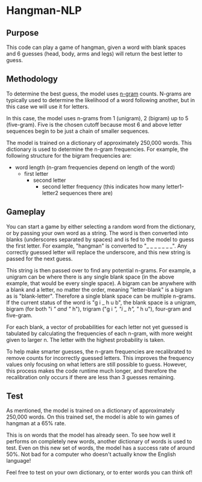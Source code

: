 # Hangman-NLP

## Purpose

This code can play a game of hangman, given a word with blank spaces and 6 guesses (head, body, arms and legs) will return the best letter to guess.

## Methodology

To determine the best guess, the model uses [n-gram](https://en.wikipedia.org/wiki/N-gram) counts. N-grams are typically used to determine the likelihood of a word following another, but in this case we will use it for letters.

In this case, the model uses n-grams from 1 (unigram), 2 (bigram) up to 5 (five-gram). Five is the chosen cutoff because most 6 and above letter sequences begin to be just a chain of smaller sequences.

The model is trained on a dictionary of approximately 250,000 words. This dictionary is used to determine the n-gram frequencies. For example, the following structure for the bigram frequencies are:

* word length (n-gram frequencies depend on length of the word)
    * first letter
        * second letter
            * second letter frequency (this indicates how many letter1-letter2 sequences there are)
            
## Gameplay

You can start a game by either selecting a random word from the dictionary, or by passing your own word as a string. The word is then converted into blanks (underscores separated by spaces) and is fed to the model to guess the first letter. For example, "hangman" is converted to "_ _ _ _ _ _ _". Any correctly guessed letter will replace the underscore, and this new string is passed for the next guess.

This string is then passed over to find any potential n-grams. For example, a unigram can be where there is any single blank space (in the above example, that would be every single space). A bigram can be anywhere with a blank and a letter, no matter the order, meaning "letter-blank" is a bigram as is "blank-letter". Therefore a single blank space can be multiple n-grams. If the current status of the word is "g i _ h u b", the blank space is a unigram, bigram (for both "i _" and "_ h"), trigram ("g i _", "i _ h", "_ h u"), four-gram and five-gram.

For each blank, a vector of probabilities for each letter not yet guessed is tabulated by calculating the frequencies of each n-gram, with more weight given to larger n. The letter with the highest probability is taken.

To help make smarter guesses, the n-gram frequencies are recalibrated to remove counts for incorrectly guessed letters. This improves the frequency values only focusing on what letters are still possible to guess. However, this process makes the code runtime much longer, and therefore the recalibration only occurs if there are less than 3 guesses remaining.

## Test

As mentioned, the model is trained on a dictionary of approximately 250,000 words. On this trained set, the model is able to win games of hangman at a 65% rate.

This is on words that the model has already seen. To see how well it performs on completely new words, another dictionary of words is used to test. Even on this new set of words, the model has a success rate of around 50%. Not bad for a computer who doesn't actually know the English language!

Feel free to test on your own dictionary, or to enter words you can think of!
